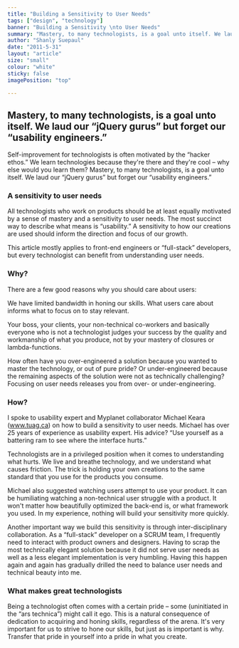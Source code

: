 ```yaml
---
title: "Building a Sensitivity to User Needs"
tags: ["design", "technology"]
banner: "Building a Sensitivity \nto User Needs"
summary: "Mastery, to many technologists, is a goal unto itself. We laud our jQuery gurus but forget our usability engineers."
author: "Shanly Suepaul"
date: "2011-5-31"
layout: "article"
size: "small"
colour: "white"
sticky: false
imagePosition: "top"

---
```


## Mastery, to many technologists, is a goal unto itself. We laud our “jQuery gurus” but forget our “usability engineers.” 

Self-improvement for technologists is often motivated by the “hacker ethos.” We learn technologies because they're there and they're cool – why else would you learn them? Mastery, to many technologists, is a goal unto itself. We laud our “jQuery gurus” but forget our “usability engineers.”

### A sensitivity to user needs

All technologists who work on products should be at least equally motivated by a sense of mastery and a sensitivity to user needs. The most succinct way to describe what means is “usability.” A sensitivity to how our creations are used should inform the direction and focus of our growth.

This article mostly applies to front-end engineers or “full-stack” developers, but every technologist can benefit from understanding user needs.

### Why?

There are a few good reasons why you should care about users:

We have limited bandwidth in honing our skills. What users care about informs what to focus on to stay relevant.

Your boss, your clients, your non-technical co-workers and basically everyone who is not a technologist judges your success by the quality and workmanship of what you produce, not by your mastery of closures or lambda-functions.

How often have you over-engineered a solution because you wanted to master the technology, or out of pure pride? Or under-engineered because the remaining aspects of the solution were not as technically challenging? Focusing on user needs releases you from over- or under-engineering.

### How?

I spoke to usability expert and Myplanet collaborator Michael Keara (www.tuag.ca) on how to build a sensitivity to user needs. Michael has over 25 years of experience as usability expert. His advice? “Use yourself as a battering ram to see where the interface hurts.”

Technologists are in a privileged position when it comes to understanding what hurts. We live and breathe technology, and we understand what causes friction. The trick is holding your own creations to the same standard that you use for the products you consume.

Michael also suggested watching users attempt to use your product. It can be humiliating watching a non-technical user struggle with a product. It won't matter how beautifully optimized the back-end is, or what framework you used. In my experience, nothing will build your sensitivity more quickly.

Another important way we build this sensitivity is through inter-disciplinary collaboration. As a “full-stack” developer on a SCRUM team, I frequently need to interact with product owners and designers. Having to scrap the most technically elegant solution because it did not serve user needs as well as a less elegant implementation is very humbling. Having this happen again and again has gradually drilled the need to balance user needs and technical beauty into me.

### What makes great technologists

Being a technologist often comes with a certain pride – some (uninitiated in the “ars technica”) might call it ego. This is a natural consequence of dedication to acquiring and honing skills, regardless of the arena. It's very important for us to strive to hone our skills, but just as is important is why. Transfer that pride in yourself into a pride in what you create.